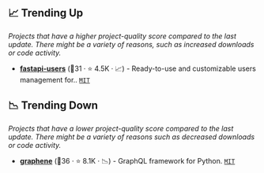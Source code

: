 ## 📈 Trending Up

_Projects that have a higher project-quality score compared to the last update. There might be a variety of reasons, such as increased downloads or code activity._

- <b><a href="https://github.com/fastapi-users/fastapi-users">fastapi-users</a></b> (🥇31 ·  ⭐ 4.5K · 📈) - Ready-to-use and customizable users management for.. <code><a href="http://bit.ly/34MBwT8">MIT</a></code>

## 📉 Trending Down

_Projects that have a lower project-quality score compared to the last update. There might be a variety of reasons such as decreased downloads or code activity._

- <b><a href="https://github.com/graphql-python/graphene">graphene</a></b> (🥇36 ·  ⭐ 8.1K · 📉) - GraphQL framework for Python. <code><a href="http://bit.ly/34MBwT8">MIT</a></code>

